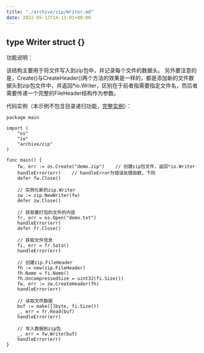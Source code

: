```yaml
---
title: "./archive/zip/Writer.md"
date: 2022-05-12T14:13:01+08:00
---
```

## type Writer struct {}

功能说明：

该结构主要用于将文件写入到zip包中，并记录每个文件的数据头。
另外要注意的是，Create()与CreateHeader()两个方法的效果是一样的，都是添加新的文件数据头到zip包文件中，并返回*io.Writer，区别在于前者指需要指定文件名，而后者需要传递一个完整的FileHeader结构作为参数。

代码实例（本示例不包含目录递归功能，[完整实例](https://github.com/Unknwon/go-compresser/blob/master/go-zip.go)）：

	package main
	
	import (
		"os"
		"io"
		"archive/zip"
	)
	
	func main() {
		fw, err := os.Create("demo.zip")	// 创建zip包文件，返回*io.Writer
		handleError(err)	// handleError为错误处理函数，下同
		defer fw.Close()
		
		// 实例化新的zip.Writer
		zw := zip.NewWriter(fw)
		defer zw.Close()
		
		// 获取要打包的文件的内容
		fr, err = os.Open("demo.txt")
		handleError(err)
		defer fr.Close()
		
		// 获取文件信息
		fi, err = fr.Sata()
		handleError(err)
		
		// 创建zip.FileHeader
		fh := new(zip.FileHeader)
		fh.Name = fi.Name()
		fh.UncompressedSize = uint32(fi.Size())
		fw, err := zw.CreateHeader(fh)
		handleError(err)

		// 读取文件数据
		buf := make([]byte, fi.Size())
		_, err = fr.Read(buf)
		handleError(err)

		// 写入数据到zip包
		_, err = fw.Write(buf)
		handleError(err)
	}